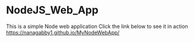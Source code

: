 # NodeJS_Web_App
This is a simple Node web application
Click the link below to see it in action
https://nanagabby1.github.io/MyNodeWebApp/
